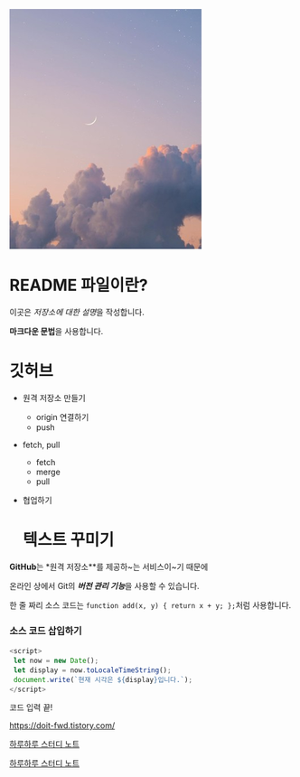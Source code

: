 ![프로필 이미지](./다운로드.jpg)

# README 파일이란?

이곳은 *저장소에 대한 설명*을 작성합니다.

**마크다운 문법**을 사용합니다.

# 깃허브

- 원격 저장소 만들기
  - origin 연결하기
  - push
- fetch, pull
  - fetch
  - merge
  - pull
- 협업하기

  # 텍스트 꾸미기

 **GitHub**는 *원격 저장소**를 제공하~는 서비스이~기 때문에

 온라인 상에서 Git의 ***버전 관리 기능***을 사용할 수 있습니다.

 한 줄 짜리 소스 코드는 `function add(x, y) { return x + y; };`처럼 사용합니다.

 ### 소스 코드 삽입하기

 ```Javascript
<script>
  let now = new Date();
  let display = now.toLocaleTimeString();
  document.write(`현재 시각은 ${display}입니다.`);
</script>
```

코드 입력 끝!

<https://doit-fwd.tistory.com/>

[하루하루 스터디 노트](https://doit-fwd.tistory.com/)

[하루하루 스터디 노트](https://doit-fwd.tistory.com/, "프런트엔드 개발 팁")
